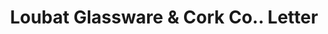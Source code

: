 ---
doi: 10.7916/D86411RX
date_other: '1934'
date_other_textual: '1934'
form: correspondence
genre:
- Letters (correspondence)
name:
- Loubat Glassware & Cork Co.
object_in_context_url: https://biggert.cul.columbia.edu/items/view/ave_biggert_00321
subject_hierarchical_geographic:
- New Orleans, Louisiana, United States
subject_name:
- Loubat Glassware & Cork Co.
title: Loubat Glassware & Cork Co.. Letter
sort_title: Loubat Glassware & Cork Co.. Letter
call_number: ave_biggert_00321
coordinates:
- 29.95,-90.06666666666666
pid: ave_biggert_00321
identifiers: ave_biggert_00321
thumbnail: https://derivativo-2.library.columbia.edu/iiif/2/ldpd:344255/full/!256,256/0/native.jpg
permalink: "/biggert/ave_biggert_00321/"
layout: iiif-image-page
---
